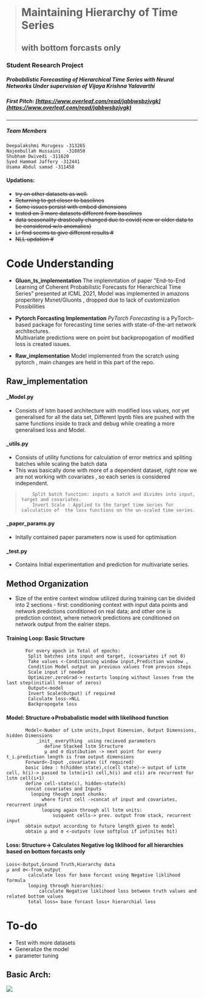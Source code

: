 ﻿> # Maintaining Hierarchy of Time Series
> ## with bottom forcasts only

### Student Research Project
##### Probabilistic Forecasting of Hierarchical Time Series with Neural Networks Under supervision of Vijaya Krishna Yalavarthi
##### First Pitch: [https://www.overleaf.com/read/jqbbwsbzjvgk](https://www.overleaf.com/read/jqbbwsbzjvgk)
-----------------------------------------------------------------------------------------------------------------------
##### Team Members

    Deepalakshmi Murugesu -313265
    Najeebullah Hussaini  -310850
    Shubham Dwivedi -311620
    Syed Hammad Jaffery -312441
    Usama Abdul samad -311458


#### Updations:
-   ~~try on other datasets as well.~~
-   ~~Returning to get closer to baselines~~
-   ~~Some issues persist with embed dimensions~~
-  ~~tested on 3 more datasets different from baselines~~
-   ~~data seasonality drastically changed due to covid( new or older data to be considered w/o anomalies)~~
-  ~~Lr find seems to give different results #~~
-   ~~NLL updation #~~
 


# Code Understanding
- **Gluon_ts_implementation**
	 The implemntation of  paper "End-to-End Learning of Coherent Probabilistic Forecasts for Hierarchical Time Series" presented at ICML 2021, Model was implemented in amazons properitery Mxnet/Gluonts , dropped due to lack of customization Possibilities
	 
- **Pytorch Forcasting Implementation**
	_PyTorch Forecasting_ is a PyTorch-based package for forecasting time series with state-of-the-art network architectures.  
	Multivariate predictions were on point but backpropogation of modified loss is created issues.
- **Raw_implementation**
	Model implemented from the scratch using pytorch , main changes are held in this part of the repo.



## Raw_implementation

#### _Model.py 
- Consists of lstm based architecture with modified loss values, not yet generalised for all the data set, Different Ipynb files are pushed with the same functions inside to track and debug while creating a more generalised loss and Model.

#### _utils.py
- Consists of utility functions for  calculation of  error metrics and spliting batches while scaling the batch data
- This was basically done with more of a dependent dataset, right now we are not working with covariates ,
   so each series is considered independent.

>         Split batch function: inputs a batch and divides into input, target and covariates.
>         Invert Scale : Applied to the target time series for calculation of  the loss functions on the un-scaled time series.
#### _paper_params.py 
- Initally contained paper parameters now is used for optimisation
#### _test.py 
- Contains Initial experimentation and prediction for multivariate series.




## Method Organization

 - Size of the entire context window utilized during training can be
   divided into 2 sections - first: conditioning context with input data
   points and network predictions conditioned on real data; and other
   one is prediction context, where network predictions are conditioned
   on network output from the ealrier steps.

####  Training Loop: Basic Structure
           For every epoch in Total of epochs:
			Split batches into input and target, (covariates if not 0)
			Take values <-Conditioning window input,Prediction window , 
			Condition Model output on previous values from previos steps
			Scale input if needed
			Optimizer.zeroGrad-> restarts looping without losses from the last step(initiall tensor of zeros)
			Output<-model
			Invert Scale(Output) if required
			Calculate loss->NLL
			Backpropogate loss
  
  ####  Model:  Structure->Probabalistic model with likelihood function
           Model<-Number of Lstm units,Input Dimension, Output Dimensions, hidden Dimensions
	           _init_ everything  using recieved parameters
			      define Stacked lstm Structure
				  μ and σ distibution -> next point for every t_i.prediction length is from output dimensions     
	       Forward<-Input ,covariates (if required)
	       basic idea : h(hidden state),c(cell state)-> output of Lstm cell, h(i)-> passed to lstm(i+1) cell,h(i) and c(i) are recurrent for lstm cell(i+1)
	       define cell-state(c), hidden-state(h)
	       concat covariates and Inputs
		     looping though input chunks: 
				 where first cell ->concat of input and covariates, recurrent input
				 looping again through all lstm units:
					 susquent cells-> prev. output from stack, recurrent input
	       obtain output according to future length given to model
	       obtain μ and σ <-outputs (use softplus if infinites hit) 
           
  ####  Loss: Structure-> Calculates Negative log liklihood for all hierarchies based on bottom forcasts only     
	Loss<-Output,Ground Truth,Hierarchy data
	μ and σ<-from output
            calculate loss for base forcast using Negative liklihood formula
            looping through hierarchies:
	            calculate Negative liklihood loss between truth values and related bottom values
	        total loss= base forcast loss+ hierarchial loss     
            


# To-do
- Test with more datasets
- Generalize the model
- parameter tuning



##  Basic Arch:

![](https://mermaid.ink/img/pako:eNqtU01PwzAM_StRzhtSOfbAATiAtO2yCg4URV6TrdaSpsrH-Cr_nbhFtAMmLuQSO3nPjp_jN15ZqXjOy2ar7VNVgwusuCwbxnzc7By0Nbtt2hjohDGJTlUBbfOJmaDE4NMaLcweVqxAo5hXDpVnd6Bj2nL2KrJZmGdntF5FQ_bjyNtmD0t2ZQ_gEIIaWc_E6jnPwszC4yTVkHjwVSO_vW4doNorKRY-mJHzsxxai3WxzObzi67OROjIO08e6-rzT1esjgrts33LJ9EH3ESKLVpwYPxfWe-FiaP3JDzuDByX8xXd220QrY7_EXSMulI7CHhQQtud0LjXWFsr_0qxAU8M70UFuooaCEHq3aBy4KoaQbNFumeT-66wAXRPO3rNsJElGGk-bVvfkdSBX6X9eUhw0olkYsSbivY7fBm7kxp8sfu4JONpbOGiEof-zyb0KRifcaOcAZRp_N6o5pKHWhlV8jyZEty-TGP5nnAQg12_NBXPQwo947GVaSyuEVLjDM-3oH06VRKDdcthnvuxfv8AcyBF9g?type=png)





